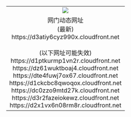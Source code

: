 ﻿<table>
  <tr></tr>
  <tr><td colspan=2 align=center><img src="https://d3atiy6cyz990x.cloudfront.net/Up/oGate.jpg" /></td></tr>
  <tr><td colspan=2 align=center>网门动态网址<br/>(最新)
<br>https://d3atiy6cyz990x.cloudfront.net
<br/><br/>(以下网址可能失效)
<br>https://d1ptkurmp1vn2r.cloudfront.net
<br>https://dz61wuktboaj4.cloudfront.net
<br>https://dte4fuwj7ox67.cloudfront.net
<br>https://d1ckcbc8qwoqox.cloudfront.net
<br>https://dc0zzo9mtd27k.cloudfront.net
<br>https://d3r2fazeiokewz.cloudfront.net
<br>https://d2x1vx6n08rm8r.cloudfront.net
    </td>
  </tr>
</table>
